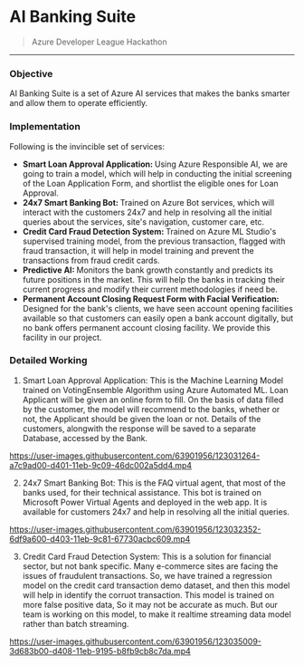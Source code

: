 # AI Banking Suite
> Azure Developer League Hackathon
---

<h3>Objective</h3>
<p>AI Banking Suite is a set of Azure AI services that makes the banks smarter and allow them to operate efficiently.</p>

<h3>Implementation</h3>
<p>Following is the invincible set of services: </p>
<ul>
  <li><b>Smart Loan Approval Application: </b>Using Azure Responsible AI, we are going to train a model, which will help in conducting the initial screening of the Loan Application Form, and shortlist the eligible ones for Loan Approval.
</li>
  <li><b>24x7 Smart Banking Bot: </b>Trained on Azure Bot services, which will interact with the customers 24x7 and help in resolving all the initial queries about the services, site's navigation, customer care, etc.
</li>
  <li><b>Credit Card Fraud Detection System: </b>Trained on Azure ML Studio's supervised training model, from the previous transaction, flagged with fraud transaction, it will help in model training and prevent the transactions from fraud credit cards.
</li>
  <li><b>Predictive AI: </b>Monitors the bank growth constantly and predicts its future positions in the market. This will help the banks in tracking their current progress and modify their current methodologies if need be.
</li>
  <li><b>Permanent Account Closing Request Form with Facial Verification: </b>Designed for the bank's clients, we have seen account opening facilities available so that customers can easily open a bank account digitally, but no bank offers permanent account closing facility. We provide this facility in our project.
  </li>
</ul>

<h3>Detailed Working</h3>

1. Smart Loan Approval Application: This is the Machine Learning Model trained on VotingEnsemble Algorithm using Azure Automated ML. Loan Applicant will be given an online form to fill. On the basis of data filled by the customer, the model will recommend to the banks, whether or not, the Applicant should be given the loan or not. Details of the customers, alongwith the response will be saved to a separate Database, accessed by the Bank.

https://user-images.githubusercontent.com/63901956/123031264-a7c9ad00-d401-11eb-9c09-46dc002a5dd4.mp4

2. 24x7 Smart Banking Bot: This is the FAQ virtual agent, that most of the banks used, for their technical assistance. This bot is trained on Microsoft Power Virtual Agents and deployed in the web app. It is available for customers 24x7 and help in resolving all the initial queries.

https://user-images.githubusercontent.com/63901956/123032352-6df9a600-d403-11eb-9c81-67730acbc609.mp4

3. Credit Card Fraud Detection System: This is a solution for financial sector, but not bank specific. Many e-commerce sites are facing the issues of fraudulent transactions. So, we have trained a regression model on the credit card transaction demo dataset, and then this model will help in identify the corruot transaction. This model is trained on more false positive data, So it may not be accurate as much. But our team is working on this model, to make it realtime streaming data model rather than batch streaming.

https://user-images.githubusercontent.com/63901956/123035009-3d683b00-d408-11eb-9195-b8fb9cb8c7da.mp4

